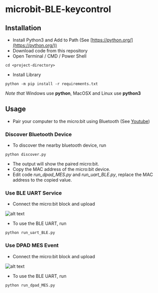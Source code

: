 # microbit-BLE-keycontrol

## Installation

- Install Python3 and Add to Path (See [https://python.org/](https://python.org/))
- Download code from this repository
- Open Terminal / CMD / Power Shell

```cd <project-directory>```

- Install Library

```python -m pip install -r requirements.txt```

*Note that* Windows use **python**, MacOSX and Linux use **python3**

## Usage

- Pair your computer to the micro:bit using Bluetooth (See [Youtube](https://www.youtube.com/watch?v=7hLBfdAGkZI))

### Discover Bluetooth Device

- To discover the nearby bluetooth device, run

```python discover.py```

- The output will show the paired micro:bit.
- Copy the MAC address of the micro:bit device.
- Edit code *run_dpad_MES.py* and *run_uart_BLE.py*, replace the MAC address to the copied value.

### Use BLE UART Service

- Connect the micro:bit block and upload

![alt text](/images/uart_BLE.png)

- To use the BLE UART, run

```python run_uart_BLE.py```

### Use DPAD MES Event

- Connect the micro:bit block and upload

![alt text](/images/dpad_MES.png)

- To use the BLE UART, run

```python run_dpad_MES.py```
